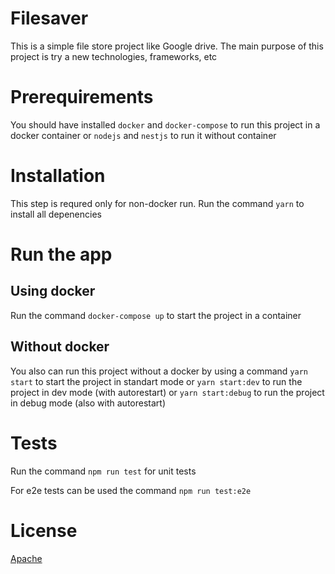 # Filesaver

This is a simple file store project like Google drive. The main purpose of this project is try a new technologies, frameworks, etc

# Prerequirements

You should have installed `docker` and `docker-compose` to run this project in a docker container or `nodejs` and `nestjs` to run it without container

# Installation

This step is requred only for non-docker run. Run the command `yarn` to install all depenencies

# Run the app

## Using docker

Run the command `docker-compose up` to start the project in a container

## Without docker

You also can run this project without a docker by using a command `yarn start` to start the project in standart mode or `yarn start:dev` to run the project in dev mode (with autorestart) or `yarn start:debug` to run the project in debug mode (also with autorestart)

 # Tests

 Run the command `npm run test` for unit tests

For e2e tests can be used the command `npm run test:e2e`

 # License

 [Apache](https://choosealicense.com/licenses/apache-2.0/)